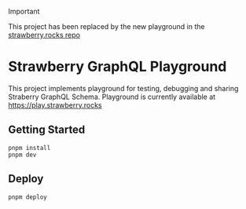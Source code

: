 > [!IMPORTANT]  
> This project has been replaced by the new playground in the [strawberry.rocks repo](https://github.com/strawberry-graphql/strawberry.rocks/tree/main/apps/play.strawberry.rocks)

# Strawberry GraphQL Playground

This project implements playground for testing, debugging and sharing Straberry GraphQL Schema. Playground is currently available at https://play.strawberry.rocks

## Getting Started

```
pnpm install
pnpm dev
```

## Deploy

```
pnpm deploy
```
